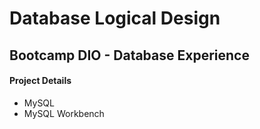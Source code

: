 # Database Logical Design

## Bootcamp DIO - Database Experience

#### Project Details

- MySQL
- MySQL Workbench
